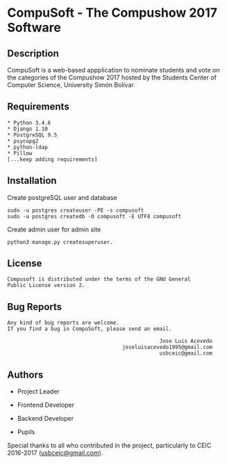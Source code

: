 # CompuSoft - The Compushow 2017 Software

## Description
CompuSoft is a web-based appplication to nominate students and vote on the categories of the Compushow 2017 hosted by the Students Center of Computer Science, University Simón Bolívar.


## Requirements
```
* Python 3.4.6
* Django 1.10
* PostgreSQL 9.5
* psycopg2
* python-ldap
* Pillow
[...keep adding requirements]
```

## Installation
Create postgreSQL user and database
```
sudo -u postgres createuser -PE -s compusoft
sudo -u postgres createdb -O compusoft -E UTF8 compusoft
```
Create admin user for admin site
```
python3 manage.py createsuperuser.
```

## License
```
Compusoft is distributed under the terms of the GNU General
Public License version 2.
```

## Bug Reports
```
Any kind of bug reports are welcome.
If you find a bug in CompuSoft, please send an email.

                                                 Jose Luis Acevedo
                                     joseluisacevedo1995@gmail.com
                                                 usbceic@gmail.com
```

## Authors
- Project Leader
        
- Frontend Developer

- Backend Developer
        
- Pupils
        
Special thanks to all who contributed in the project, particularly to CEIC 2016-2017 (usbceic@gmail.com).

